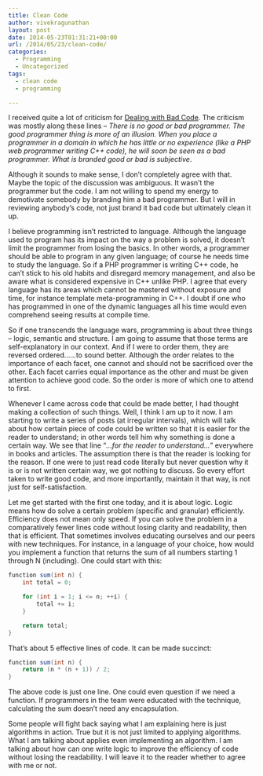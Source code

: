 ```yaml
---
title: Clean Code
author: vivekragunathan
layout: post
date: 2014-05-23T01:31:21+00:00
url: /2014/05/23/clean-code/
categories:
  - Programming
  - Uncategorized
tags:
  - clean code
  - programming

---
```

I received quite a lot of criticism for [Dealing with Bad Code](/2013/02/11/dealing-with-bad-code/). The criticism was mostly along these lines – _There is no good or bad programmer. The good programmer thing is more of an illusion. When you place a programmer in a domain in which he has little or no experience (like a PHP web programmer writing C++ code), he will soon be seen as a bad programmer. What is branded good or bad is subjective_.

<!--more-->

Although it sounds to make sense, I don’t completely agree with that. Maybe the topic of the discussion was ambiguous. It wasn’t the programmer but the code. I am not willing to spend my energy to demotivate somebody by branding him a bad programmer. But I will in reviewing anybody’s code, not just brand it bad code but ultimately clean it up.

I believe programming isn’t restricted to language. Although the language used to program has its impact on the way a problem is solved, it doesn’t limit the programmer from losing the basics. In other words, a programmer should be able to program in any given language; of course he needs time to study the language. So if a PHP programmer is writing C++ code, he can’t stick to his old habits and disregard memory management, and also be aware what is considered expensive in C++ unlike PHP. I agree that every language has its areas which cannot be mastered without exposure and time, for instance template meta-programming in C++. I doubt if one who has programmed in one of the dynamic languages all his time would even comprehend seeing results at compile time.

So if one transcends the language wars, programming is about three things – logic, semantic and structure. I am going to assume that those terms are self-explanatory in our context. And if I were to order them, they are reversed ordered……to sound better. Although the order relates to the importance of each facet, one cannot and should not be sacrificed over the other. Each facet carries equal importance as the other and must be given attention to achieve good code. So the order is more of which one to attend to first.

Whenever I came across code that could be made better, I had thought making a collection of such things. Well, I think I am up to it now. I am starting to write a series of posts (at irregular intervals), which will talk about how certain piece of code could be written so that it is easier for the reader to understand; in other words tell him why something is done a certain way. We see that line “*…for the reader to understand…*” everywhere in books and articles. The assumption there is that the reader is looking for the reason. If one were to just read code literally but never question why it is or is not written certain way, we got nothing to discuss. So every effort taken to write good code, and more importantly, maintain it that way, is not just for self-satisfaction.

Let me get started with the first one today, and it is about logic. Logic means how do solve a certain problem (specific and granular) efficiently. Efficiency does not mean only speed. If you can solve the problem in a comparatively fewer lines code without losing clarity and readability, then that is efficient. That sometimes involves educating ourselves and our peers with new techniques. For instance, in a language of your choice, how would you implement a function that returns the sum of all numbers starting 1 through N (including). One could start with this:

```java
function sum(int n) {
	int total = 0;

	for (int i = 1; i <= n; ++i) {
		total += i;
	}

	return total;
}
```

That’s about 5 effective lines of code. It can be made succinct:

```java
function sum(int n) {
	return (n * (n + 1)) / 2;
}
```

The above code is just one line. One could even question if we need a function. If programmers in the team were educated with the technique, calculating the sum doesn’t need any encapsulation.

Some people will fight back saying what I am explaining here is just algorithms in action. True but it is not just limited to applying algorithms. What I am talking about applies even implementing an algorithm. I am talking about how can one write logic to improve the efficiency of code without losing the readability. I will leave it to the reader whether to agree with me or not.
